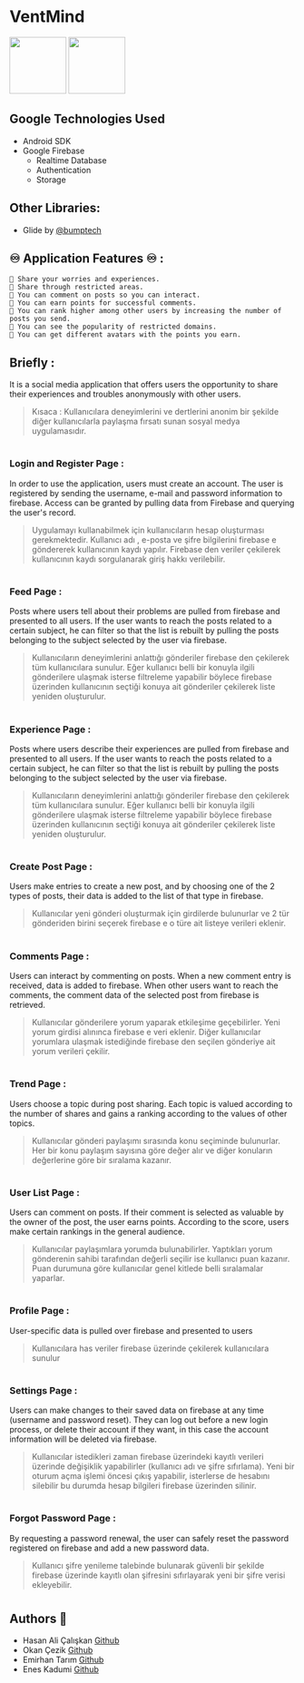 # VentMind

  <img src="[https://firebase.google.com/downloads/brand-guidelines/PNG/logo-built_white.png](https://firebase.google.com/static/images/brand-guidelines/logo-vertical.png)" width="100"/> <img src="https://upload.wikimedia.org/wikipedia/commons/thumb/6/64/Android_logo_2019_%28stacked%29.svg/2346px-Android_logo_2019_%28stacked%29.svg.png" width="100">
  
  ## Google Technologies Used
- Android SDK
- Google Firebase
    - Realtime Database
    - Authentication
    - Storage

## Other Libraries:
- Glide by [@bumptech](https://github.com/bumptech/glide)

## ♾ Application Features ♾ :
    💖 Share your worries and experiences.
    💖 Share through restricted areas.
    💖 You can comment on posts so you can interact.
    💖 You can earn points for successful comments.
    💖 You can rank higher among other users by increasing the number of posts you send.
    💖 You can see the popularity of restricted domains.
    💖 You can get different avatars with the points you earn.
## Briefly :

It is a social media application that offers users the opportunity to share their experiences and troubles anonymously with other users.

>Kısaca : Kullanıcılara deneyimlerini ve dertlerini anonim bir şekilde diğer kullanıcılarla paylaşma fırsatı sunan sosyal medya uygulamasıdır.
#

### Login and Register Page :

In order to use the application, users must create an account. The user is registered by sending the username, e-mail and password information to firebase. Access can be granted by pulling data from Firebase and querying the user's record.

>Uygulamayı kullanabilmek için kullanıcıların hesap oluşturması gerekmektedir. Kullanıcı adı , e-posta ve şifre bilgilerini firebase e göndererek kullanıcının kaydı yapılır. Firebase den veriler çekilerek kullanıcının kaydı sorgulanarak giriş hakkı verilebilir.
#

### Feed Page :

Posts where users tell about their problems are pulled from firebase and presented to all users. If the user wants to reach the posts related to a certain subject, he can filter so that the list is rebuilt by pulling the posts belonging to the subject selected by the user via firebase.

>Kullanıcıların deneyimlerini anlattığı gönderiler firebase den çekilerek tüm kullanıcılara sunulur. Eğer kullanıcı belli bir konuyla ilgili gönderilere ulaşmak isterse filtreleme yapabilir böylece firebase üzerinden kullanıcının seçtiği konuya ait gönderiler çekilerek liste yeniden oluşturulur.
#

### Experience Page :

Posts where users describe their experiences are pulled from firebase and presented to all users. If the user wants to reach the posts related to a certain subject, he can filter so that the list is rebuilt by pulling the posts belonging to the subject selected by the user via firebase.

>Kullanıcıların deneyimlerini anlattığı gönderiler firebase den çekilerek tüm kullanıcılara sunulur. Eğer kullanıcı belli bir konuyla ilgili gönderilere ulaşmak isterse filtreleme yapabilir böylece firebase üzerinden kullanıcının seçtiği konuya ait gönderiler çekilerek liste yeniden oluşturulur.
#

### Create Post Page :

Users make entries to create a new post, and by choosing one of the 2 types of posts, their data is added to the list of that type in firebase.

>Kullanıcılar yeni gönderi oluşturmak için girdilerde bulunurlar ve 2 tür gönderiden birini seçerek firebase e o türe ait listeye verileri eklenir.
#

### Comments Page :

Users can interact by commenting on posts. When a new comment entry is received, data is added to firebase. When other users want to reach the comments, the comment data of the selected post from firebase is retrieved.

>Kullanıcılar gönderilere yorum yaparak etkileşime geçebilirler. Yeni yorum girdisi alınınca firebase e veri eklenir. Diğer kullanıcılar yorumlara ulaşmak istediğinde firebase den seçilen gönderiye ait yorum verileri çekilir.
#

### Trend Page :

Users choose a topic during post sharing. Each topic is valued according to the number of shares and gains a ranking according to the values of other topics.

>Kullanıcılar gönderi paylaşımı sırasında konu seçiminde bulunurlar. Her bir konu paylaşım sayısına göre değer alır ve diğer konuların değerlerine göre bir sıralama kazanır.
#

### User List Page :

Users can comment on posts. If their comment is selected as valuable by the owner of the post, the user earns points. According to the score, users make certain rankings in the general audience.

>Kullanıcılar paylaşımlara yorumda bulunabilirler. Yaptıkları yorum gönderenin sahibi tarafından değerli seçilir ise kullanıcı puan kazanır. Puan durumuna göre kullanıcılar genel kitlede belli sıralamalar yaparlar.
#

### Profile Page :

User-specific data is pulled over firebase and presented to users

>Kullanıcılara has veriler firebase üzerinde çekilerek kullanıcılara sunulur
#

### Settings Page :

Users can make changes to their saved data on firebase at any time (username and password reset). They can log out before a new login process, or delete their account if they want, in this case the account information will be deleted via firebase.

>Kullanıcılar istedikleri zaman firebase üzerindeki kayıtlı verileri üzerinde değişiklik yapabilirler (kullanıcı adı ve şifre sıfırlama). Yeni bir oturum açma işlemi öncesi çıkış yapabilir, isterlerse de hesabını silebilir bu durumda hesap bilgileri firebase üzerinden silinir.
#

### Forgot Password Page :

By requesting a password renewal, the user can safely reset the password registered on firebase and add a new password data.

>Kullanıcı şifre yenileme talebinde bulunarak güvenli bir şekilde firebase üzerinde kayıtlı olan şifresini sıfırlayarak yeni bir şifre verisi ekleyebilir.
#

## Authors 📃

- Hasan Ali Çalışkan [Github](https://github.com/hasanalic)
- Okan Çezik [Github](https://github.com/okancezik)
- Emirhan Tarım [Github](https://github.com/mudurbeyz)
- Enes Kadumi [Github](https://github.com/eneskadumi)
